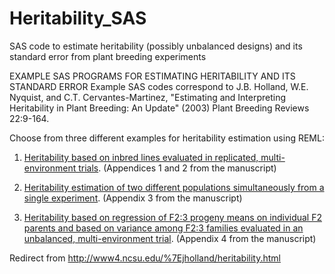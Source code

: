 # Heritability_SAS
SAS code to estimate heritability (possibly unbalanced designs) and its standard error from plant breeding experiments

EXAMPLE SAS PROGRAMS FOR ESTIMATING HERITABILITY AND ITS STANDARD ERROR
Example SAS codes correspond to J.B. Holland, W.E. Nyquist, and C.T. Cervantes-Martinez, "Estimating and Interpreting Heritability in Plant Breeding: An Update" (2003) Plant Breeding Reviews 22:9-164. 

Choose from three different examples for heritability estimation using REML:

1. [Heritability based on inbred lines evaluated in replicated, multi-environment trials](Heritability_replicated_inbred_lines.md). (Appendices 1 and 2 from the manuscript)


2. [Heritability estimation of two different populations simultaneously from a single experiment](Heritability_two_populations.md). (Appendix 3 from the manuscript)


3. [Heritability based on regression of F2:3 progeny means on individual F2 parents and based on variance among F2:3 families evaluated in an unbalanced, multi-environment trial](Heritability_F3progeny_F2parents.md). (Appendix 4 from the manuscript)

Redirect from http://www4.ncsu.edu/%7Ejholland/heritability.html
